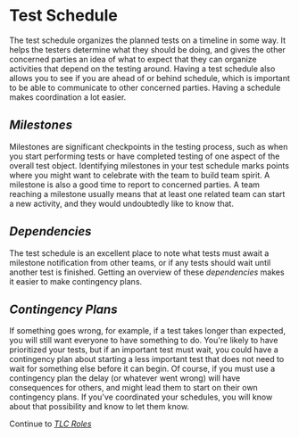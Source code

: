 # **Test Schedule**

The test schedule organizes the planned tests on a timeline in some way. It helps the testers determine what they should be doing, and gives the other concerned parties an idea of what to expect that they can organize activities that depend on the testing around. Having a test schedule also allows you to see if you are ahead of or behind schedule, which is important to be able to communicate to other concerned parties. Having a schedule makes coordination a lot easier.

## *Milestones*

Milestones are significant checkpoints in the testing process, such as when you start performing tests or have completed testing of one aspect of the overall test object. Identifying milestones in your test schedule marks points where you might want to celebrate with the team to build team spirit. A milestone is also a good time to report to concerned parties. A team reaching a milestone usually means that at least one related team can start a new activity, and they would undoubtedly like to know that.

## *Dependencies*

The test schedule is an excellent place to note what tests must await a milestone notification from other teams, or if any tests should wait until another test is finished. Getting an overview of these *dependencies* makes it easier to make contingency plans.

## *Contingency Plans*

If something goes wrong, for example, if a test takes longer than expected, you will still want everyone to have something to do. You're likely to have prioritized your tests, but if an important test must wait, you could have a contingency plan about starting a less important test that does not need to wait for something else before it can begin. Of course, if you must use a contingency plan the delay (or whatever went wrong) will have consequences for others, and might lead them to start on their own contingency plans. If you've coordinated your schedules, you will know about that possibility and know to let them know.

Continue to *[TLC Roles](/1/2.TLC_Roles.md)*